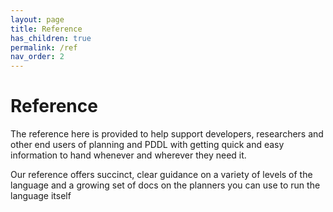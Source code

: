 ```yaml
---
layout: page
title: Reference
has_children: true
permalink: /ref
nav_order: 2
---
```

# Reference
The reference here is provided to help support developers, researchers and other end users of planning and PDDL with getting quick and easy information to hand whenever and wherever they need it.

Our reference offers succinct, clear guidance on a variety of levels of the language and a growing set of docs on the planners you can use to run the language itself